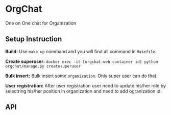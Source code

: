 # OrgChat
One on One chat for Organization

## Setup Instruction

**Build:** Use `make up` command and you will find all command in `Makefile`.

**Create superuser:**  `docker exec -it [orgchat-web container id] python orgchat/manage.py createsuperuser` 

**Bulk insert:** Bulk insert some `organization`. Only super user can do that.

**User registration:**  After user registration user need to update his/her role by selectring his/her position in organization and need to add ogranization id. 

## API

